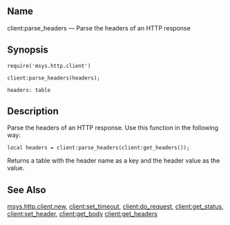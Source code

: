 <a name="lua.ref.client_parse_headers"></a>
## Name

client:parse_headers — Parse the headers of an HTTP response

<a name="idp15353984"></a>
## Synopsis

`require('msys.http.client')`

`client:parse_headers(headers);`

`headers: table`<a name="idp15357696"></a>
## Description

Parse the headers of an HTTP response. Use this function in the following way:

`local headers = client:parse_headers(client:get_headers());`

Returns a table with the header name as a key and the header value as the value.

<a name="idp15360416"></a>
## See Also

[msys.http.client.new](lua.ref.msys.http.client.new.php "msys.http.client.new"), [client:set_timeout](lua.ref.client_set_timeout.php "client:set_timeout"), [client:do_request](lua.ref.client_do_request.php "client:do_request"), [client:get_status](lua.ref.client_get_status.php "client:get_status"), [client:set_header](lua.ref.client_set_header.php "client:set_header"), [client:get_body](lua.ref.client_get_body.php "client:get_body") [client:get_headers](lua.ref.client_get_headers.php "client:get_headers")
